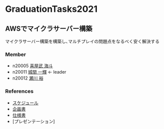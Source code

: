# GraduationTasks2021

## AWSでマイクラサーバー構築

マイクラサーバー構築を構築し､マルチプレイの問題点をなるべく安く解決する

### Member
- n20005 [喜屋武 海斗](https://github.com/n20005/GraduationTasks)
- n20011 [城間 一輝](https://github.com/n20011/AWSteam) <- leader
- n20012 [瀬川 裕](https://github.com/n20012/GraduationTasks)

### References

- [スケジュール](./docs/Schedule.md)
- [企画書](./docs/Proposal.md)
- [仕様書](./docs/Specification.md)
- [プレゼンテーション]
